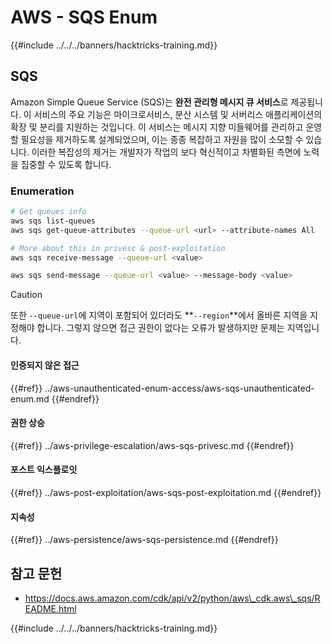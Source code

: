 # AWS - SQS Enum

{{#include ../../../banners/hacktricks-training.md}}

## SQS

Amazon Simple Queue Service (SQS)는 **완전 관리형 메시지 큐 서비스**로 제공됩니다. 이 서비스의 주요 기능은 마이크로서비스, 분산 시스템 및 서버리스 애플리케이션의 확장 및 분리를 지원하는 것입니다. 이 서비스는 메시지 지향 미들웨어를 관리하고 운영할 필요성을 제거하도록 설계되었으며, 이는 종종 복잡하고 자원을 많이 소모할 수 있습니다. 이러한 복잡성의 제거는 개발자가 작업의 보다 혁신적이고 차별화된 측면에 노력을 집중할 수 있도록 합니다.

### Enumeration
```bash
# Get queues info
aws sqs list-queues
aws sqs get-queue-attributes --queue-url <url> --attribute-names All

# More about this in privesc & post-exploitation
aws sqs receive-message --queue-url <value>

aws sqs send-message --queue-url <value> --message-body <value>
```
> [!CAUTION]
> 또한 `--queue-url`에 지역이 포함되어 있더라도 **`--region`**에서 올바른 지역을 지정해야 합니다. 그렇지 않으면 접근 권한이 없다는 오류가 발생하지만 문제는 지역입니다.

#### 인증되지 않은 접근

{{#ref}}
../aws-unauthenticated-enum-access/aws-sqs-unauthenticated-enum.md
{{#endref}}

#### 권한 상승

{{#ref}}
../aws-privilege-escalation/aws-sqs-privesc.md
{{#endref}}

#### 포스트 익스플로잇

{{#ref}}
../aws-post-exploitation/aws-sqs-post-exploitation.md
{{#endref}}

#### 지속성

{{#ref}}
../aws-persistence/aws-sqs-persistence.md
{{#endref}}

## 참고 문헌

- https://docs.aws.amazon.com/cdk/api/v2/python/aws\_cdk.aws\_sqs/README.html

{{#include ../../../banners/hacktricks-training.md}}
